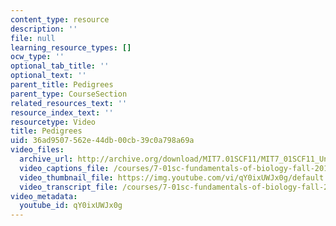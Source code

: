 ```yaml
---
content_type: resource
description: ''
file: null
learning_resource_types: []
ocw_type: ''
optional_tab_title: ''
optional_text: ''
parent_title: Pedigrees
parent_type: CourseSection
related_resources_text: ''
resource_index_text: ''
resourcetype: Video
title: Pedigrees
uid: 36ad9507-562e-44db-00cb-39c0a798a69a
video_files:
  archive_url: http://archive.org/download/MIT7.01SCF11/MIT7_01SCF11_Un3Ses3_Rec_300k.mp4
  video_captions_file: /courses/7-01sc-fundamentals-of-biology-fall-2011/cc5e8d85265556e69746a325bd220788_qY0ixUWJx0g.vtt
  video_thumbnail_file: https://img.youtube.com/vi/qY0ixUWJx0g/default.jpg
  video_transcript_file: /courses/7-01sc-fundamentals-of-biology-fall-2011/acc3d77d606649a2dcdd83b17dd26ad5_qY0ixUWJx0g.pdf
video_metadata:
  youtube_id: qY0ixUWJx0g
---
```

